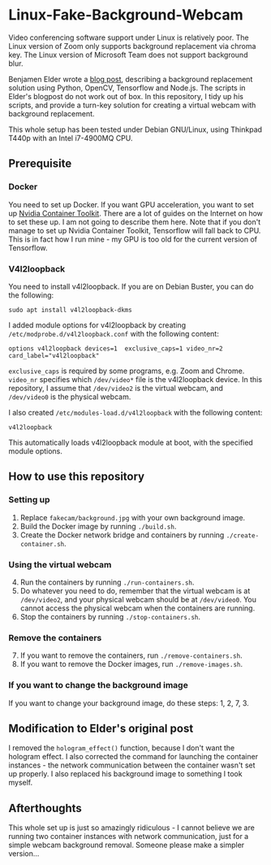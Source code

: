 # Linux-Fake-Background-Webcam
Video conferencing software support under Linux is relatively poor. The Linux version of Zoom only supports background replacement via chroma key. The Linux version of Microsoft Team does not support background blur. 

Benjamen Elder wrote a [blog post](https://elder.dev/posts/open-source-virtual-background/), describing a background replacement solution using Python, OpenCV, Tensorflow and Node.js. The scripts in Elder's blogpost do not work out of box. In this repository, I tidy up his scripts, and provide a turn-key solution for creating a virtual webcam with background replacement. 

This whole setup has been tested under Debian GNU/Linux, using Thinkpad T440p with an Intel i7-4900MQ CPU. 

## Prerequisite
### Docker
You need to set up Docker. If you want GPU acceleration, you want to set up [Nvidia Container Toolkit](https://github.com/NVIDIA/nvidia-docker). There are a lot of guides on the Internet on how to set these up. I am not going to describe them here. Note that if you don't manage to set up Nvidia Container Toolkit, Tensorflow will fall back to CPU. This is in fact how I run mine - my GPU is too old for the current version of Tensorflow. 

### V4l2loopback
You need to install v4l2loopback. If you are on Debian Buster, you can do the following:
    
    sudo apt install v4l2loopback-dkms

I added module options for v4l2loopback by creating ``/etc/modprobe.d/v4l2loopback.conf`` with the following content: 

    options v4l2loopback devices=1  exclusive_caps=1 video_nr=2 card_label="v4l2loopback"
    
``exclusive_caps`` is required by some programs, e.g. Zoom and Chrome. ``video_nr`` specifies which ``/dev/video*`` file is the v4l2loopback device. In this repository, I assume that ``/dev/video2`` is the virtual webcam, and ``/dev/video0`` is the physical webcam. 

I also created ``/etc/modules-load.d/v4l2loopback`` with the following content:
    
    v4l2loopback
    
This automatically loads v4l2loopback module at boot, with the specified module options.

## How to use this repository
### Setting up
1. Replace ``fakecam/background.jpg`` with your own background image. 
2. Build the Docker image by running ``./build.sh``.
3. Create the Docker network bridge and containers by running ``./create-container.sh``.

### Using the virtual webcam
4. Run the containers by running ``./run-containers.sh``. 
5. Do whatever you need to do, remember that the virtual webcam is at ``/dev/video2``, and your physical webcam should be at ``/dev/video0``. You cannot access the physical webcam when the containers are running. 
6. Stop the containers by running ``./stop-containers.sh``. 

### Remove the containers
7. If you want to remove the containers, run ``./remove-containers.sh``.
8. If you want to remove the Docker images, run ``./remove-images.sh``.

### If you want to change the background image
If you want to change your background image, do these steps: 1, 2, 7, 3.

## Modification to Elder's original post
I removed the ``hologram_effect()`` function, because I don't want the hologram effect. I also corrected the command for launching the container instances - the network communication between the container wasn't set up properly. I also replaced his background image to something I took myself. 

## Afterthoughts
This whole set up is just so amazingly ridiculous - I cannot believe we are running two container instances with network communication, just for a simple webcam background removal. Someone please make a simpler version... 
